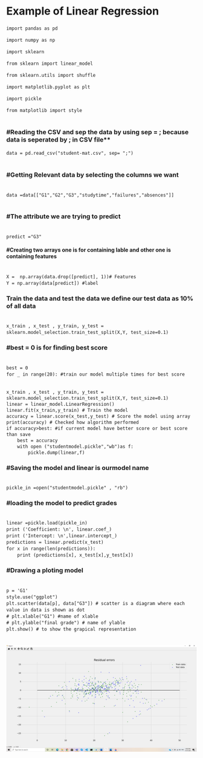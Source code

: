# Example of Linear Regression

<code>import pandas as pd</br></code>

<code>import numpy as np</br></code>

<code>import sklearn</br></code>

<code>from sklearn import linear_model</br></code>

<code>from sklearn.utils import shuffle</br></code>

<code>import matplotlib.pyplot as plt</br></code>

<code>import pickle</br></code>

<code>from matplotlib import style</br> </code>


### #Reading the CSV and sep the data by using sep = ; because data is seperated by ; in CSV file** </br>

<code>data = pd.read_csv("student-mat.csv", sep= ";")</br> </code>

### #Getting Relevant data by selecting the columns we want</br>

<code>
data =data[["G1","G2","G3","studytime","failures","absences"]] </br> </code>

### #The attribute we are trying to predict</br>

<code>
predict ="G3"
</code>

#### #Creating two arrays one is for containing lable and other one is containing features </br>

<code>
X =  np.array(data.drop([predict], 1))# Features
Y = np.array(data[predict]) #label
</code>

### Train the data and test the data we define our test data as 10% of all data

<code>
x_train , x_test , y_train, y_test = sklearn.model_selection.train_test_split(X,Y, test_size=0.1)
</code>

### #best = 0 is for finding best score

<code>
best = 0
for _ in range(20): #train our model multiple times for best score

</code>

    x_train , x_test , y_train, y_test = sklearn.model_selection.train_test_split(X,Y, test_size=0.1)
    linear = linear_model.LinearRegression()
    linear.fit(x_train,y_train) # Train the model  
    accuracy = linear.score(x_test,y_test) # Score the model using array
    print(accuracy) # Checked how algorithm performed
    if accuracy>best: #if current model have better score or best score than save
        best = accuracy
        with open ("studentmodel.pickle","wb")as f:
            pickle.dump(linear,f)
              
### #Saving the model and linear is ourmodel name

<code>
pickle_in =open("studentmodel.pickle" , "rb")
</code>

### #loading the model to predict grades

<code>
linear =pickle.load(pickle_in)
print ('Coefficient: \n', linear.coef_)
print ('Intercept: \n',linear.intercept_)
predictions = linear.predict(x_test)
for x in range(len(predictions)):
    print (predictions[x], x_test[x],y_test[x])
</code>

### #Drawing a ploting model

<code>
p = 'G1'
style.use("ggplot")
plt.scatter(data[p], data["G3"]) # scatter is a diagram where each value in data is shown as dot
# plt.xlable("G1") #name of xlable
# plt.ylable("final grade") # name of ylable
plt.show() # to show the grapical representation </br>

</code>


<img src="https://github.com/lakebrains-technologies/Blogs/blob/master/Machine_Learning%20for%20beginners/Images/Linear.png?raw=true"/>